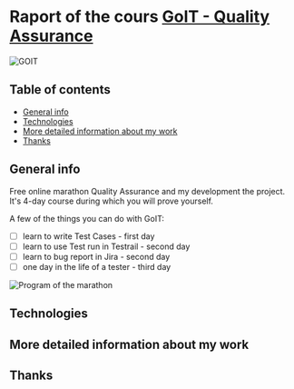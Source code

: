# Raport of the cours [GoIT - Quality Assurance](https://qa.m.goit.global/pl/?utm_source=ref&utm_medium=ref&utm_campaign=mar) 


![GOIT](https://github.com/eksperymentator/GoIT_Maraton_QA/assets/101925955/90e24fbb-dbcc-4ec8-8ba6-a051522d0803 "home")
<br>

## Table of contents
* [General info](#General-info)
* [Technologies](#Technologies)
* [More detailed information about my work](#More-detailed-information-about-my-work)
* [Thanks](#Thanks)

## General info <br>

Free online marathon Quality Assurance and my development the project. <br>
It's 4-day course during which you will prove yourself. <br>

A few of the things you can do with GoIT: <br>
- [ ] learn to write Test Cases - first day <br>
- [ ] learn to use Test run in Testrail - second day <br>
- [ ] learn to bug report in Jira - second day <br>
- [ ] one day in the life of a tester - third day <br>

![Program of the marathon](https://github.com/eksperymentator/GoIT_Maraton_QA/assets/101925955/e3034b82-ea94-45d6-b8e8-2f058c3e2e8f)
<br>


## Technologies

## More detailed information about my work

## Thanks
